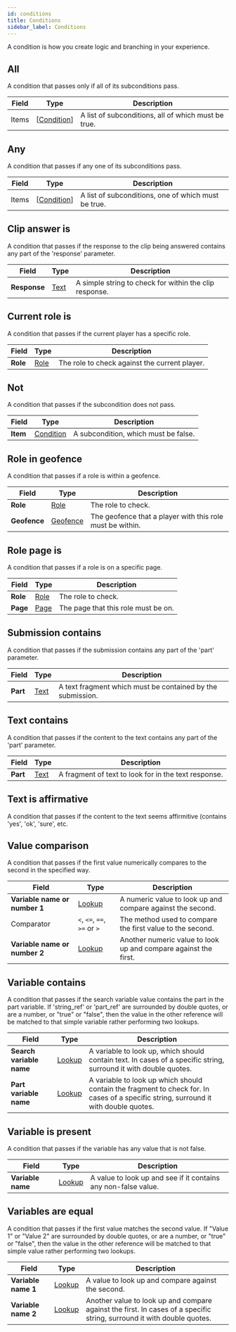```yaml
---
id: conditions
title: Conditions
sidebar_label: Conditions
---
```


A condition is how you create logic and branching in your experience.
## All

A condition that passes only if all of its subconditions pass.


| Field | Type | Description |
| - | - | - |
| Items | [[Condition](/docs/reference/conditions)] | A list of subconditions, all of which must be true. |



## Any

A condition that passes if any one of its subconditions pass.


| Field | Type | Description |
| - | - | - |
| Items | [[Condition](/docs/reference/conditions)] | A list of subconditions, one of which must be true. |



## Clip answer is

A condition that passes if the response to the clip being answered contains any part of the 'response' parameter.


| Field | Type | Description |
| - | - | - |
| **Response** | [Text](/docs/reference/fieldtypes#text) | A simple string to check for within the clip response. |



## Current role is

A condition that passes if the current player has a specific role.


| Field | Type | Description |
| - | - | - |
| **Role** | [Role](/docs/reference/resources#role) | The role to check against the current player. |



## Not

A condition that passes if the subcondition does not pass.


| Field | Type | Description |
| - | - | - |
| **Item** | [Condition](/docs/reference/conditions) | A subcondition, which must be false. |



## Role in geofence

A condition that passes if a role is within a geofence.


| Field | Type | Description |
| - | - | - |
| **Role** | [Role](/docs/reference/resources#role) | The role to check. |
| **Geofence** | [Geofence](/docs/reference/resources#geofence) | The geofence that a player with this role must be within. |



## Role page is

A condition that passes if a role is on a specific page.


| Field | Type | Description |
| - | - | - |
| **Role** | [Role](/docs/reference/resources#role) | The role to check. |
| **Page** | [Page](/docs/reference/resources#page) | The page that this role must be on. |



## Submission contains

A condition that passes if the submission contains any part of the 'part' parameter.


| Field | Type | Description |
| - | - | - |
| **Part** | [Text](/docs/reference/fieldtypes#text) | A text fragment which must be contained by the submission. |



## Text contains

A condition that passes if the content to the text contains any part of the 'part' parameter.


| Field | Type | Description |
| - | - | - |
| **Part** | [Text](/docs/reference/fieldtypes#text) | A fragment of text to look for in the text response. |



## Text is affirmative

A condition that passes if the content to the text seems affirmitive (contains 'yes', 'ok', 'sure', etc.





## Value comparison

A condition that passes if the first value numerically compares to the second in the specified way.


| Field | Type | Description |
| - | - | - |
| **Variable name or number 1** | [Lookup](/docs/reference/fieldtypes#lookup) | A numeric value to look up and compare against the second. |
| Comparator | `<`, `<=`, `==`, `>=` or `>` | The method used to compare the first value to the second. |
| **Variable name or number 2** | [Lookup](/docs/reference/fieldtypes#lookup) | Another numeric value to look up and compare against the first. |



## Variable contains

A condition that passes if the search variable value contains the part in the part variable. If 'string_ref' or 'part_ref' are surrounded by double quotes, or are a number, or "true" or "false", then the value in the other reference will be matched to that simple variable rather performing two lookups.


| Field | Type | Description |
| - | - | - |
| **Search variable name** | [Lookup](/docs/reference/fieldtypes#lookup) | A variable to look up, which should contain text. In cases of a specific string, surround it with double quotes. |
| **Part variable name** | [Lookup](/docs/reference/fieldtypes#lookup) | A variable to look up which should contain the fragment to check for. In cases of a specific string, surround it with double quotes. |



## Variable is present

A condition that passes if the variable has any value that is not false.


| Field | Type | Description |
| - | - | - |
| **Variable name** | [Lookup](/docs/reference/fieldtypes#lookup) | A value to look up and see if it contains any non-false value. |



## Variables are equal

A condition that passes if the first value matches the second value. If "Value 1" or "Value 2" are surrounded by double quotes, or are a number, or "true" or "false", then the value in the other reference will be matched to that simple value rather performing two lookups.


| Field | Type | Description |
| - | - | - |
| **Variable name 1** | [Lookup](/docs/reference/fieldtypes#lookup) | A value to look up and compare against the second. |
| **Variable name 2** | [Lookup](/docs/reference/fieldtypes#lookup) | Another value to look up and compare against the first. In cases of a specific string, surround it with double quotes. |



